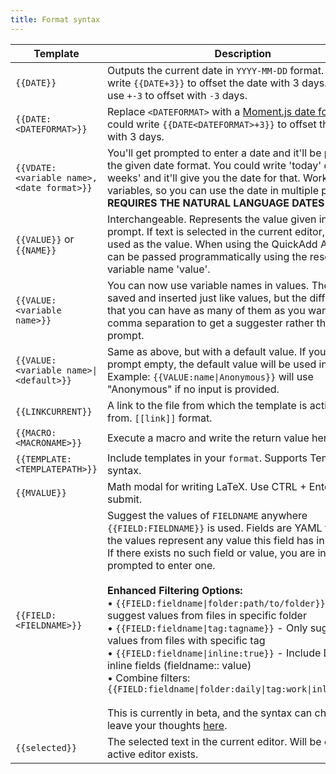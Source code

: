 ```yaml
---
title: Format syntax
---
```


| Template                                   | Description                                                                                                                                                                                                                                                                         |
| ------------------------------------------ | ----------------------------------------------------------------------------------------------------------------------------------------------------------------------------------------------------------------------------------------------------------------------------------- |
| `{{DATE}}`                                 | Outputs the current date in `YYYY-MM-DD` format. You could write `{{DATE+3}}` to offset the date with 3 days. You can use `+-3` to offset with `-3` days.                                                                                                                                                                                                                                    |
| `{{DATE:<DATEFORMAT>}}`                    | Replace `<DATEFORMAT>` with a [Moment.js date format](https://momentjs.com/docs/#/displaying/format/). You could write `{{DATE<DATEFORMAT>+3}}` to offset the date with 3 days.                                                                                                                                                                              |
| `{{VDATE:<variable name>, <date format>}}` | You'll get prompted to enter a date and it'll be parsed to the given date format. You could write 'today' or 'in two weeks' and it'll give you the date for that. Works like variables, so you can use the date in multiple places. **REQUIRES THE NATURAL LANGUAGE DATES PLUGIN!** |
| `{{VALUE}}` or `{{NAME}}`                  | Interchangeable. Represents the value given in an input prompt. If text is selected in the current editor, it will be used as the value. When using the QuickAdd API, this can be passed programmatically using the reserved variable name 'value'.                                                                                                                                             |
| `{{VALUE:<variable name>}}`                  | You can now use variable names in values. They'll get saved and inserted just like values, but the difference is that you can have as many of them as you want. Use comma separation to get a suggester rather than a prompt.                                                       |
| `{{VALUE:<variable name>\|<default>}}`        | Same as above, but with a default value. If you leave the prompt empty, the default value will be used instead. Example: `{{VALUE:name\|Anonymous}}` will use "Anonymous" if no input is provided.                                                                                  |
| `{{LINKCURRENT}}`                          | A link to the file from which the template is activated from. `[[link]]` format.                                                                                                                                                                                                    |
| `{{MACRO:<MACRONAME>}}`                    | Execute a macro and write the return value here.                                                                                                                                                                                                                            |
| `{{TEMPLATE:<TEMPLATEPATH>}}`              | Include templates in your `format`. Supports Templater syntax.                                                                                                                                                                                                                                                                                    |
| `{{MVALUE}}`                               | Math modal for writing LaTeX. Use CTRL + Enter to submit. |                                                                                                                                                                                                                                                                         
| `{{FIELD:<FIELDNAME>}}`                    | Suggest the values of `FIELDNAME` anywhere `{{FIELD:FIELDNAME}}` is used. Fields are YAML fields, and the values represent any value this field has in your vault. If there exists no such field or value, you are instead prompted to enter one.<br/><br/>**Enhanced Filtering Options:**<br/>• `{{FIELD:fieldname\|folder:path/to/folder}}` - Only suggest values from files in specific folder<br/>• `{{FIELD:fieldname\|tag:tagname}}` - Only suggest values from files with specific tag<br/>• `{{FIELD:fieldname\|inline:true}}` - Include Dataview inline fields (fieldname:: value)<br/>• Combine filters: `{{FIELD:fieldname\|folder:daily\|tag:work\|inline:true}}`<br/><br/>This is currently in beta, and the syntax can change—leave your thoughts [here](https://github.com/chhoumann/quickadd/issues/337).                                                                                                                                                                                                                                                 |
| `{{selected}}` | The selected text in the current editor. Will be empty if no active editor exists. |
